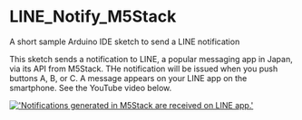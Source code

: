 # LINE_Notify_M5Stack
A short sample Arduino IDE sketch to send a LINE notification

This sketch sends a notification to LINE, a popular messaging app in Japan, via its API from M5Stack. THe notification will be issued when you push buttons A, B, or C. A message appears on your LINE app on the smartphone.
See the YouTube video below.

[!['Notifications generated in M5Stack are received on LINE app.']('thumbnail.png')]('https://www.youtube.com/watch?v=iDcD2ouPaas')

